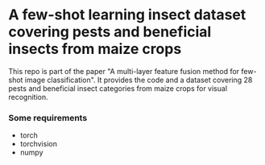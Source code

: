 # A few-shot learning insect dataset covering pests and beneficial insects from maize crops
This repo is part of the paper "A multi-layer feature fusion method for few-shot image classification". It provides the code and a dataset covering 28 pests and beneficial insect categories from maize crops for visual recognition.

### Some requirements
- torch
- torchvision
- numpy
